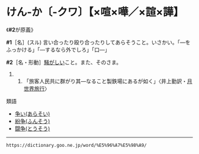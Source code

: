 # けん‐か〔‐クワ〕【×喧×嘩／×諠×譁】
《**\#2**が原義》

**\#1**［名］(スル) 言い合ったり殴り合ったりしてあらそうこと。いさかい。「―をふっかける」「―するなら外でしろ」「口―」

**\#2**［名・形動］[騒がしい](さわがしい（騒がしい）)こと。また、そのさま。

1.  1.  「旅客人民共に群がり其―なること製鉄場にあるが如く」〈井上勤訳・[月世界旅行](https://dictionary.goo.ne.jp/word/%E5%9C%B0%E7%90%83%E3%81%8B%E3%82%89%E6%9C%88%E3%81%B8/#jn-271504)〉
        

類語

-   [争い(あらそい)](https://dictionary.goo.ne.jp/word/%E4%BA%89%E3%81%84/#jn-7192)
-   [紛争(ふんそう)](https://dictionary.goo.ne.jp/word/%E7%B4%9B%E4%BA%89/#jn-197560)
-   [闘争(とうそう)](https://dictionary.goo.ne.jp/word/%E9%97%98%E4%BA%89/#jn-156280)

---
`https://dictionary.goo.ne.jp/word/%E5%96%A7%E5%98%A9/`